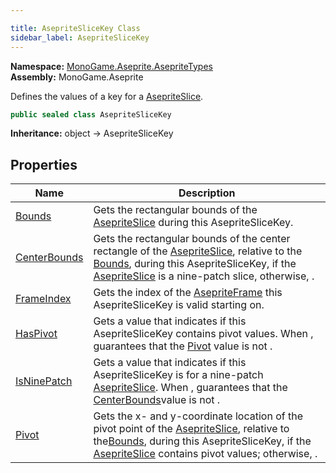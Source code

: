 ```yaml
---

title: AsepriteSliceKey Class
sidebar_label: AsepriteSliceKey
---
```

**Namespace:** [MonoGame.Aseprite.AsepriteTypes](../)  
**Assembly:** MonoGame.Aseprite

Defines the values of a key for a [AsepriteSlice](../AsepriteSlice/).

```csharp
public sealed class AsepriteSliceKey
```

**Inheritance:** object → AsepriteSliceKey

## Properties

| Name                                       | Description                                                                                                                                                                                                                                                                       |
| ------------------------------------------ | --------------------------------------------------------------------------------------------------------------------------------------------------------------------------------------------------------------------------------------------------------------------------------- |
| [Bounds](Properties/Bounds)             | Gets the rectangular bounds of the [AsepriteSlice](../AsepriteSlice/) during this AsepriteSliceKey.                                                                                                                                                                       |
| [CenterBounds](Properties/CenterBounds) | Gets the rectangular bounds of the center rectangle of the [AsepriteSlice](../AsepriteSlice/), relative to the [Bounds](Properties/Bounds), during this AsepriteSliceKey, if the [AsepriteSlice](../AsepriteSlice/) is a  nine\-patch slice, otherwise, .      |
| [FrameIndex](Properties/FrameIndex)     | Gets the index of the [AsepriteFrame](../AsepriteFrame/) this AsepriteSliceKey is valid starting on.                                                                                                                                                                      |
| [HasPivot](Properties/HasPivot)         | Gets a value that indicates if this AsepriteSliceKey contains pivot values.  When , guarantees that the [Pivot](Properties/Pivot) value is not .                                                                                                                               |
| [IsNinePatch](Properties/IsNinePatch)   | Gets a value that indicates if this AsepriteSliceKey is for a nine\-patch [AsepriteSlice](../AsepriteSlice/).  When , guarantees that the [CenterBounds](Properties/CenterBounds)value is not .                                                                        |
| [Pivot](Properties/Pivot)               | Gets the x\- and y\-coordinate location of the pivot point of the [AsepriteSlice](../AsepriteSlice/), relative to the[Bounds](Properties/Bounds), during this AsepriteSliceKey, if the [AsepriteSlice](../AsepriteSlice/) contains  pivot values; otherwise, . |


